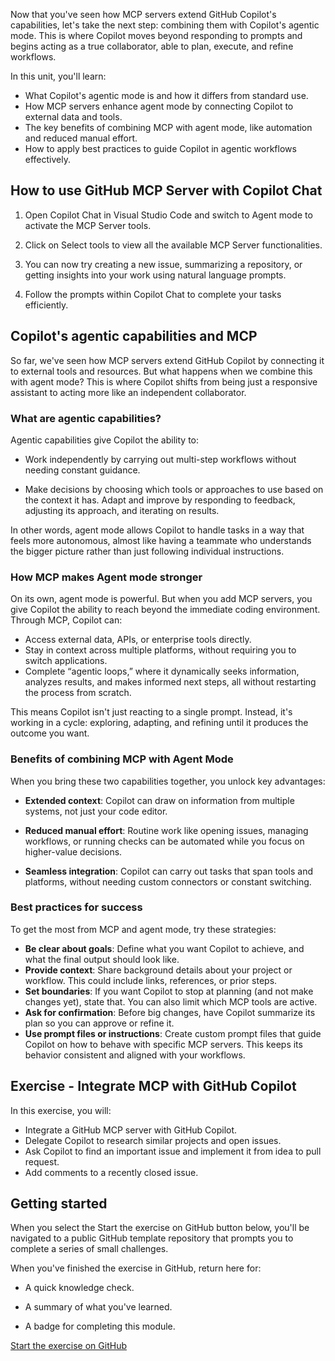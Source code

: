Now that you've seen how MCP servers extend GitHub Copilot's capabilities, let's take the next step: combining them with Copilot's agentic mode. This is where Copilot moves beyond responding to prompts and begins acting as a true collaborator, able to plan, execute, and refine workflows. 

In this unit, you'll learn:

- What Copilot's agentic mode is and how it differs from standard use.
- How MCP servers enhance agent mode by connecting Copilot to external data and tools.
- The key benefits of combining MCP with agent mode, like automation and reduced manual effort.
- How to apply best practices to guide Copilot in agentic workflows effectively.


## How to use GitHub MCP Server with Copilot Chat

1. Open Copilot Chat in Visual Studio Code and switch to Agent mode to activate the MCP Server tools.

1. Click on Select tools to view all the available MCP Server functionalities.

1. You can now try creating a new issue, summarizing a repository, or getting insights into your work using natural language prompts.

1. Follow the prompts within Copilot Chat to complete your tasks efficiently.

## Copilot's agentic capabilities and MCP

So far, we've seen how MCP servers extend GitHub Copilot by connecting it to external tools and resources. But what happens when we combine this with agent mode? This is where Copilot shifts from being just a responsive assistant to acting more like an independent collaborator.

### What are agentic capabilities?

Agentic capabilities give Copilot the ability to:

- Work independently by carrying out multi-step workflows without needing constant guidance.

- Make decisions by choosing which tools or approaches to use based on the context it has.
  Adapt and improve by responding to feedback, adjusting its approach, and iterating on results.
 

In other words, agent mode allows Copilot to handle tasks in a way that feels more autonomous, almost like having a teammate who understands the bigger picture rather than just following individual instructions.

### How MCP makes Agent mode stronger

On its own, agent mode is powerful. But when you add MCP servers, you give Copilot the ability to reach beyond the immediate coding environment. Through MCP, Copilot can:

- Access external data, APIs, or enterprise tools directly.
- Stay in context across multiple platforms, without requiring you to switch applications.
- Complete “agentic loops,” where it dynamically seeks information, analyzes results, and makes informed next steps, all without restarting the process from scratch.

This means Copilot isn't just reacting to a single prompt. Instead, it's working in a cycle: exploring, adapting, and refining until it produces the outcome you want.

### Benefits of combining MCP with Agent Mode

When you bring these two capabilities together, you unlock key advantages:

- **Extended context**: Copilot can draw on information from multiple systems, not just your code editor.

- **Reduced manual effort**: Routine work like opening issues, managing workflows, or running checks can be automated while you focus on higher-value decisions.
  
- **Seamless integration**: Copilot can carry out tasks that span tools and platforms, without needing custom connectors or constant switching.

### Best practices for success

To get the most from MCP and agent mode, try these strategies:

- **Be clear about goals**: Define what you want Copilot to achieve, and what the final output should look like.
- **Provide context**: Share background details about your project or workflow. This could include links, references, or prior steps.
- **Set boundaries**: If you want Copilot to stop at planning (and not make changes yet), state that. You can also limit which MCP tools are active.
- **Ask for confirmation**: Before big changes, have Copilot summarize its plan so you can approve or refine it.
- **Use prompt files or instructions**: Create custom prompt files that guide Copilot on how to behave with specific MCP servers. This keeps its behavior consistent and aligned with your workflows.

## Exercise - Integrate MCP with GitHub Copilot

In this exercise, you will:

- Integrate a GitHub MCP server with GitHub Copilot.
- Delegate Copilot to research similar projects and open issues.
- Ask Copilot to find an important issue and implement it from idea to pull request.
- Add comments to a recently closed issue.

## Getting started

When you select the Start the exercise on GitHub button below, you'll be navigated to a public GitHub template repository that prompts you to complete a series of small challenges.

When you've finished the exercise in GitHub, return here for:

- A quick knowledge check.

- A summary of what you've learned.

- A badge for completing this module.

[Start the exercise on GitHub](https://github.com/skills/integrate-mcp-with-copilot/)
